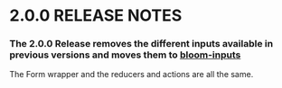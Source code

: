 # 2.0.0 RELEASE NOTES

### The 2.0.0 Release removes the different inputs available in previous versions and moves them to [bloom-inputs](https://github.com/vineyard-bloom/bloom-inputs)

The Form wrapper and the reducers and actions are all the same.
